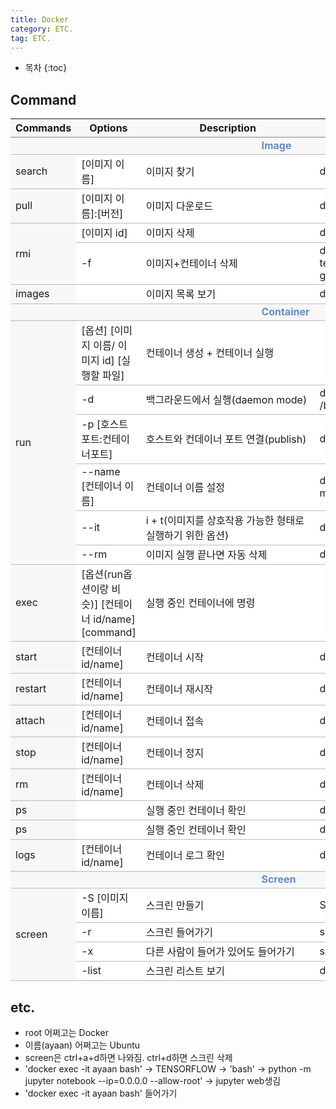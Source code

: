 ```yaml
---
title: Docker
category: ETC.
tag: ETC.
---
```











* 목차
{:toc}












## Command

<html>
  <head>
    <style type="text/css">
      .line{border-bottom: 1px solid #BDB8C1;}
      .line2{border-bottom: 2px solid #BDB8C1;}
      .line3{border-bottom: 1px solid #BDB8C1; background-color: #F7F7F7;}
      .line4{border-bottom: 2px solid #BDB8C1; background-color: #F7F7F7;}
      table, th, td {
         border:none;
         background-color: #FFFFFF;
       }
    </style>
   </head>
   <body>
     <table style="border-collapse:collapse">
       <tr><th class="line4" bgcolor="#F8F7F9">Commands</th><th class="line4">Options</th><th class="line4">Description</th><th class="line4">e.g.</th></tr>
       <tr><td class="line3"> </td><td class="line3"> </td><td class="line3">&nbsp;&nbsp;&nbsp;&nbsp;&nbsp;&nbsp;&nbsp;&nbsp;&nbsp;&nbsp;&nbsp;&nbsp;&nbsp;&nbsp;&nbsp;&nbsp;&nbsp;&nbsp;&nbsp;&nbsp;&nbsp;&nbsp;&nbsp;&nbsp;&nbsp;&nbsp;&nbsp;&nbsp;&nbsp;&nbsp;&nbsp;&nbsp;&nbsp;&nbsp;&nbsp;&nbsp;&nbsp;&nbsp;&nbsp;&nbsp;&nbsp;&nbsp;&nbsp;<span style="color:#648BC6; font-weight: bold;">Image</span></td><td class="line3"> </td></tr>
       <tr><td class="line3" rowspan="1">search</td><td class="line">[이미지 이름]</td><td class="line">이미지 찾기</td><td class="line">docker saerch tensorflow</td></tr>
       <tr><td class="line3" rowspan="1">pull</td><td class="line">[이미지 이름]:[버전]</td><td class="line">이미지 다운로드</td><td class="line">docker pull tensorflow</td></tr>
       <tr><td class="line3" rowspan="2">rmi</td><td class="line">[이미지 id]</td><td class="line">이미지 삭제</td><td class="line">docker rmi tensorflow</td></tr>
       <tr><td class="line">-f</td><td class="line">이미지+컨테이너 삭제</td><td class="line">docker rmi -f tensorflow&#47;tensorflow&#58;1&#46;13&#46;1-gpu-py3</td></tr>
       <tr><td class="line3" rowspan="1">images</td><td class="line"> </td><td class="line">이미지 목록 보기</td><td class="line">docker images</td></tr>
       <tr><td class="line3"> </td><td class="line3"> </td><td class="line3">&nbsp;&nbsp;&nbsp;&nbsp;&nbsp;&nbsp;&nbsp;&nbsp;&nbsp;&nbsp;&nbsp;&nbsp;&nbsp;&nbsp;&nbsp;&nbsp;&nbsp;&nbsp;&nbsp;&nbsp;&nbsp;&nbsp;&nbsp;&nbsp;&nbsp;&nbsp;&nbsp;&nbsp;&nbsp;&nbsp;&nbsp;&nbsp;&nbsp;&nbsp;&nbsp;&nbsp;&nbsp;&nbsp;&nbsp;&nbsp;&nbsp;&nbsp;&nbsp;<span style="color:#648BC6; font-weight: bold;">Container</span></td><td class="line3"> </td></tr>
       <tr><td class="line3" rowspan="6">run</td><td class="line">[옵션] [이미지 이름/ 이미지 id] [실행할 파일]</td><td class="line">컨테이너 생성 + 컨테이너 실행</td><td class="line"> </td></tr>
       <tr><td class="line">-d</td><td class="line">백그라운드에서 실행(daemon mode)</td><td class="line">docker run -d ubuntu:latest /bin/bash</td></tr>
       <tr><td class="line">-p [호스트포트:컨테이너포트]</td><td class="line">호스트와 컨데이너 포트 연결(publish)</td><td class="line">docker run -p 8000:8888</td></tr>
       <tr><td class="line">--name [컨테이너 이름]</td><td class="line">컨테이너 이름 설정</td><td class="line">docker run --name myTensorflow</td></tr>
       <tr><td class="line">--it</td><td class="line">i + t(이미지를 상호작용 가능한 형태로 실행하기 위한 옵션)</td><td class="line">docker run -it </td></tr>
       <tr><td class="line">--rm</td><td class="line">이미지 실행 끝나면 자동 삭제</td><td class="line">docker run --rm</td></tr>
       <tr><td class="line3" rowspan="1">exec</td><td class="line">[옵션(run옵션이랑 비슷)] [컨테이너 id/name] [command]</td><td class="line">실행 중인 컨테이너에 명령</td><td class="line"> </td></tr>
       <tr><td class="line3" rowspan="1">start</td><td class="line">[컨테이너 id/name]</td><td class="line">컨테이너 시작</td><td class="line">doker start myTensorflow</td></tr>
       <tr><td class="line3" rowspan="1">restart</td><td class="line">[컨테이너 id/name]</td><td class="line">컨테이너 재시작</td><td class="line">doker restart myTensorflow</td></tr>
       <tr><td class="line3" rowspan="1">attach</td><td class="line">[컨테이너 id/name]</td><td class="line">컨테이너 접속</td><td class="line">doker attach myTensorflow</td></tr>
       <tr><td class="line3" rowspan="1">stop</td><td class="line">[컨테이너 id/name]</td><td class="line">컨테이너 정지</td><td class="line">doker stop myTensorflow</td></tr>
       <tr><td class="line3" rowspan="1">rm</td><td class="line">[컨테이너 id/name]</td><td class="line">컨테이너 삭제</td><td class="line">doker rm myTensorflow</td></tr>
       <tr><td class="line3" rowspan="1">ps</td><td class="line"> </td><td class="line">실행 중인 컨테이너 확인</td><td class="line">doker ps</td></tr>
       <tr><td class="line3" rowspan="1">ps</td><td class="line"> </td><td class="line">실행 중인 컨테이너 확인</td><td class="line">doker ps</td></tr>
       <tr><td class="line3" rowspan="1">logs</td><td class="line">[컨테이너 id/name]</td><td class="line">컨테이너 로그 확인</td><td class="line">docker logs myTensorflow</td></tr>
       <tr><td class="line3"> </td><td class="line3"> </td><td class="line3">&nbsp;&nbsp;&nbsp;&nbsp;&nbsp;&nbsp;&nbsp;&nbsp;&nbsp;&nbsp;&nbsp;&nbsp;&nbsp;&nbsp;&nbsp;&nbsp;&nbsp;&nbsp;&nbsp;&nbsp;&nbsp;&nbsp;&nbsp;&nbsp;&nbsp;&nbsp;&nbsp;&nbsp;&nbsp;&nbsp;&nbsp;&nbsp;&nbsp;&nbsp;&nbsp;&nbsp;&nbsp;&nbsp;&nbsp;&nbsp;&nbsp;&nbsp;&nbsp;<span style="color:#648BC6; font-weight: bold;">Screen</span></td><td class="line3"> </td></tr>
       <tr><td class="line3" rowspan="4">screen</td><td class="line">-S [이미지 이름]</td><td class="line">스크린 만들기</td><td class="line">Screen -S jupyter</td></tr>
       <tr><td class="line">-r</td><td class="line">스크린 들어가기</td><td class="line">screen -r jupyter</td></tr>
       <tr><td class="line">-x</td><td class="line">다른 사람이 들어가 있어도 들어가기</td><td class="line">screen -x jupyter</td></tr>
       <tr><td class="line">-list</td><td class="line">스크린 리스트 보기</td><td class="line">docker -list</td></tr>
    </table>
  </body>
 </html>

## etc.

- root 어쩌고는 Docker
- 이름(ayaan) 어쩌고는 Ubuntu
- screen은 ctrl+a+d하면 나와짐. ctrl+d하면 스크린 삭제
- 'docker exec -it ayaan bash' -> TENSORFLOW -> 'bash' -> python -m jupyter notebook --ip=0.0.0.0 --allow-root' -> jupyter web생김
- 'docker exec -it ayaan bash' 들어가기
